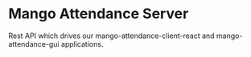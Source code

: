 # Mango Attendance Server

Rest API which drives our mango-attendance-client-react and mango-attendance-gui applications.

